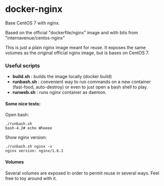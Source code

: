 docker-nginx
============

Base CentOS 7 with nginx.

Based on the official "dockerfile/nginx" image
and with bits from "internavenue/centos-nginx"

This is just a plain nginx image meant for reuse.
It exposes the same volumes as the original official
nginx image, but is bases on CentOS 7.

### Useful scripts

* **build.sh** : builds the image locally (docker build)
* **runbash.sh** : convenient way to run commands on a new
container (fast-food, auto-destroy) or even to just
open a bash shell to play.
* **runweb.sh** : runs nginx container as daemon.

#### Some nice tests:

Open bash:

    ./runbash.sh
    bash-4.2# echo Wheeee

Show nginx version:

    ./runbash.sh nginx -v
    nginx version: nginx/1.6.1

#### Volumes

Several volumes are exposed in order to permit reuse
in several ways. Feel free to toy around with it.
    
